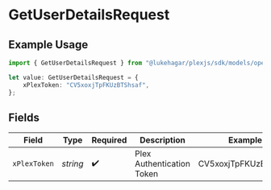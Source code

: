 # GetUserDetailsRequest

## Example Usage

```typescript
import { GetUserDetailsRequest } from "@lukehagar/plexjs/sdk/models/operations";

let value: GetUserDetailsRequest = {
    xPlexToken: "CV5xoxjTpFKUzBTShsaf",
};
```

## Fields

| Field                     | Type                      | Required                  | Description               | Example                   |
| ------------------------- | ------------------------- | ------------------------- | ------------------------- | ------------------------- |
| `xPlexToken`              | *string*                  | :heavy_check_mark:        | Plex Authentication Token | CV5xoxjTpFKUzBTShsaf      |